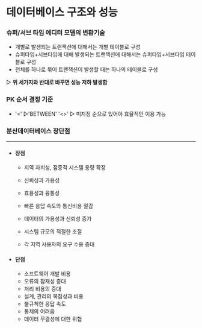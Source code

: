 # 데이터베이스 구조와 성능

### 슈퍼/서브 타입 에디터 모델의 변환기술

- 개별로 발생되는 트랜잭션에 대해서는 개별 테이블로 구성
- 슈퍼타입+서브타입에 대해 발생되는 트랜잭션에 대해서는 슈퍼타입+서브타입 테이블로 구성
- 전체를 하나로 묶어 트랜잭션이 발생할 때는 하나의 테이블로 구성

▷ **위 세가지와 반대로 바꾸면 성능 저하 발생함**



### PK 순서 결정 기준

- '='  ▷'BETWEEN' '<>' ▷ 미지정 순으로 있어야 효율적인 이용 가능



### 분산데이터베이스 장단점

------

- #### 장점

  - 지역 자치성, 점증적 시스템 용량 확장

  - 신뢰성과 가용성

  - 효용성과 융통성

  - 빠른 응답 속도와 통신비용 절감

  - 데이터의 가용성과 신뢰성 증가

  - 시스템 규모의 적절한 조절

  - 각 지역 사용자의 요구 수용 증대

    

- #### 단점

  - 소프트웨어 개발 비용
  - 오류의 잠재성 증대
  - 처리 비용의 증대
  - 설계, 관리의 복잡성과 비용
  - 불규칙한 응답 속도
  - 통제의 어려움
  - 데이터 무결성에 대한 위협